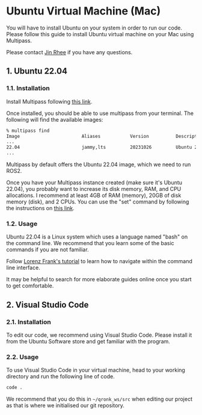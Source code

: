 # Ubuntu Virtual Machine (Mac)

You will have to install Ubuntu on your system in order to run our code. Please follow this guide to install Ubuntu virtual machine on your Mac using Multipass.

Please contact [Jin Rhee](mailto:jin.rhee@sjc.ox.ac.uk) if you have any questions.

## 1. Ubuntu 22.04

### 1.1. Installation

Install Multipass following [this link](https://multipass.run/docs/installing-on-macos).

Once installed, you should be able to use multipass from your terminal. The following will find the available images:
```bash
% multipass find
Image                       Aliases           Version          Description
...
22.04                       jammy,lts         20231026         Ubuntu 22.04 LTS
...
```
Multipass by default offers the Ubuntu 22.04 image, which we need to run ROS2.

Once you have your Multipass instance created (make sure it's Ubuntu 22.04), you probably want to increase its disk memory, RAM, and CPU allocations. I recommend at least 4GB of RAM (memory), 20GB of disk memory (disk), and 2 CPUs. You can use the "set" command by following the instructions on [this link](https://multipass.run/docs/modify-an-instance#heading--set-the-cpu-ram-or-disk-of-an-instance).

### 1.2. Usage

Ubuntu 22.04 is a Linux system which uses a language named "bash" on the command line. We recommend that you learn some of the basic commands if you are not familiar. 

Follow [Lorenz Frank's tutorial](https://medium.com/geekculture/basic-bash-commands-c54933183c89) to learn how to navigate within the command line interface. 

It may be helpful to search for more elaborate guides online once you start to get comfortable.

## 2. Visual Studio Code

### 2.1. Installation

To edit our code, we recommend using Visual Studio Code. Please install it from the Ubuntu Software store and get familiar with the program.

### 2.2. Usage

To use Visual Studio Code in your virtual machine, head to your working directory and run the following line of code.

```bash
code .
```

We recommend that you do this in `~/qronk_ws/src` when editing our project as that is where we initialised our git repository.